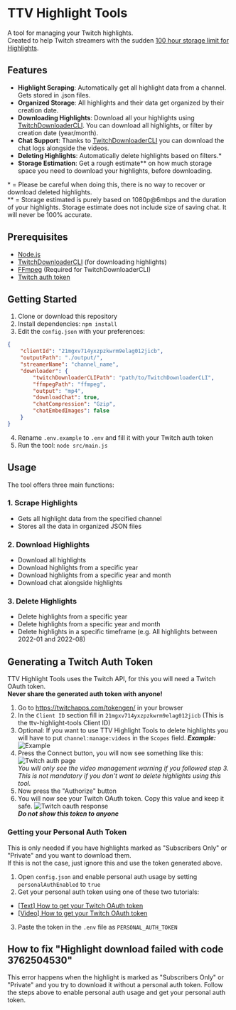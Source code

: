 
# TTV Highlight Tools

A tool for managing your Twitch highlights.  
Created to help Twitch streamers with the sudden [100 hour storage limit for Highlights](https://x.com/TwitchSupport/status/1892277199497043994).

## Features

- **Highlight Scraping**: Automatically get all highlight data from a channel. Gets stored in .json files.
- **Organized Storage**: All highlights and their data get organized by their creation date.
- **Downloading Highlights**: Download all your highlights using [TwitchDownloaderCLI](https://github.com/lay295/TwitchDownloader). You can download all highlights, or filter by creation date (year/month).
- **Chat Support**: Thanks to [TwitchDownloaderCLI](https://github.com/lay295/TwitchDownloader) you can download the chat logs alongside the videos.
- **Deleting Highlights**: Automatically delete highlights based on filters.*
- **Storage Estimation**: Get a rough estimate** on how much storage space you need to download your highlights, before downloading.

\* = Please be careful when doing this, there is no way to recover or download deleted highlights.  
\** = Storage estimated is purely based on 1080p@6mbps and the duration of your highlights. Storage estimate does not include size of saving chat. It will never be 100% accurate.

## Prerequisites

- [Node.js](https://nodejs.org/)
- [TwitchDownloaderCLI](https://github.com/lay295/TwitchDownloader) (for downloading highlights)
- [FFmpeg](https://ffmpeg.org/download.html) (Required for TwitchDownloaderCLI)
- [Twitch auth token](https://github.com/rico-vz/ttv-highlight-tools?tab=readme-ov-file#generating-a-twitch-auth-token)

## Getting Started

1. Clone or download this repository
2. Install dependencies: `npm install`
3. Edit the `config.json` with your preferences:

```json
{
    "clientId": "21mgxv714yxzpzkwrm9elag012jicb",
    "outputPath": "./output/",
    "streamerName": "channel_name",
    "downloader": {
        "twitchDownloaderCLIPath": "path/to/TwitchDownloaderCLI",
        "ffmpegPath": "ffmpeg",
        "output": "mp4",
        "downloadChat": true,
        "chatCompression": "Gzip",
        "chatEmbedImages": false
    }
}
```

4. Rename `.env.example` to `.env` and fill it with your Twitch auth token
5. Run the tool: `node src/main.js`

## Usage

The tool offers three main functions:

### 1. Scrape Highlights

- Gets all highlight data from the specified channel
- Stores all the data in organized JSON files

### 2. Download Highlights

- Download all highlights
- Download highlights from a specific year
- Download highlights from a specific year and month
- Download chat alongside highlights

### 3. Delete Highlights

- Delete highlights from a specific year
- Delete highlights from a specific year and month
- Delete highlights in a specific timeframe (e.g. All highlights between 2022-01 and 2022-08)

## Generating a Twitch Auth Token

TTV Highlight Tools uses the Twitch API, for this you will need a Twitch OAuth token.  
**Never share the generated auth token with anyone!**

1. Go to <https://twitchapps.com/tokengen/> in your browser
2. In the `Client ID` section fill in `21mgxv714yxzpzkwrm9elag012jicb` (This is the ttv-highlight-tools Client ID)
3. Optional: If you want to use TTV Highlight Tools to delete highlights you will have to put `channel:manage:videos` in the `Scopes` field.
***Example:***
![Example](https://i.imgur.com/Q7H4KEG.png)
4. Press the Connect button, you will now see something like this:
![Twitch auth page](https://i.imgur.com/VbZqPsA.png)  
*You will only see the video management warning if you followed step 3. This is not mandatory if you don't want to delete highlights using this tool.*
5. Now press the "Authorize" button  
6. You will now see your Twitch OAuth token. Copy this value and keep it safe.
![Twitch oauth response](https://i.imgur.com/ExjLJ67.png)  
***Do not show this token to anyone***

### Getting your Personal Auth Token

This is only needed if you have highlights marked as "Subscribers Only" or "Private" and you want to download them.  
If this is not the case, just ignore this and use the token generated above.

1. Open `config.json` and enable personal auth usage by setting `personalAuthEnabled` to `true`
2. Get your personal auth token using one of these two tutorials:

- [[Text] How to get your Twitch OAuth token](https://streamlink.github.io/cli/plugins/twitch.html#authentication)
- [[Video] How to get your Twitch OAuth token](https://www.youtube.com/watch?v=1MBsUoFGuls)

3. Paste the token in the `.env` file as `PERSONAL_AUTH_TOKEN`

## How to fix "Highlight download failed with code 3762504530"

This error happens when the highlight is marked as "Subscribers Only" or "Private" and you try to download it without a personal auth token. Follow the steps above to enable personal auth usage and get your personal auth token.
